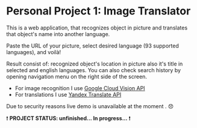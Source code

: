 # Personal Project 1: Image Translator

This is a web application, that recognizes object in picture and translates that object's name into another language. 

Paste the URL of your picture, select desired language (93 supported languages), and voilà! 

Result consist of: recognized object's location in picture also it's title in selected and english languages. You can also check search history by opening navigation menu on the right side of the screen.


* For image recognition I use [Google Cloud Vision API](https://cloud.google.com/vision)
* For translations I use [Yandex Translate API](https://tech.yandex.com/translate/)

Due to security reasons live demo is unavailable at the moment . :disappointed:



:exclamation: **PROJECT STATUS: unfinished... In progress...** :exclamation: